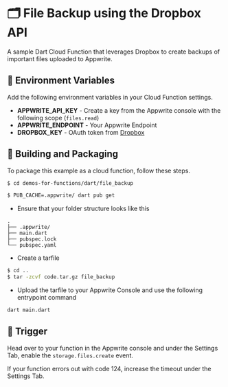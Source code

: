 # 🗂 File Backup using the Dropbox API
A sample Dart Cloud Function that leverages Dropbox to create backups of important files uploaded to Appwrite.

## 📝 Environment Variables
Add the following environment variables in your Cloud Function settings.

* **APPWRITE_API_KEY** - Create a key from the Appwrite console with the following scope (`files.read`)
* **APPWRITE_ENDPOINT** - Your Appwrite Endpoint
* **DROPBOX_KEY** - OAuth token from [Dropbox](https://blogs.dropbox.com/developers/2014/05/generate-an-access-token-for-your-own-account) 

## 🚀 Building and Packaging

To package this example as a cloud function, follow these steps.

```bash
$ cd demos-for-functions/dart/file_backup

$ PUB_CACHE=.appwrite/ dart pub get
```

* Ensure that your folder structure looks like this 
```
.
├── .appwrite/
├── main.dart
├── pubspec.lock
└── pubspec.yaml
```

* Create a tarfile

```bash
$ cd ..
$ tar -zcvf code.tar.gz file_backup
```

* Upload the tarfile to your Appwrite Console and use the following entrypoint command

```bash
dart main.dart
```

## 🎯 Trigger

Head over to your function in the Appwrite console and under the Settings Tab, enable the `storage.files.create` event.

If your function errors out with code 124, increase the timeout under the Settings Tab.